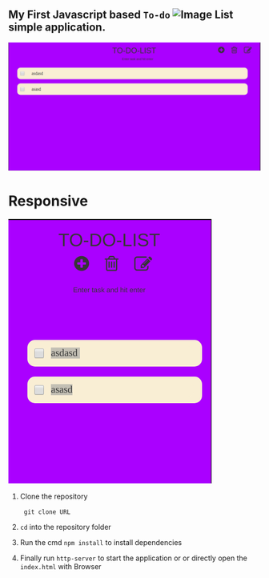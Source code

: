 


## My First Javascript based `To-do` <img src="https://encrypted-tbn0.gstatic.com/images?q=tbn:ANd9GcRHuNW8MCCNysEGhfzz2h7sBBGfI0WqmBR3IhksE6UL4vDnI6nS" alt="Image" width="20" height="20" /> List simple application.

![.](images/todo1.png)


# Responsive

![.](images/todo2.png)




1. Clone the repository 

		git clone URL

2. `cd` into the repository folder

3. Run the cmd
    `npm install` to install dependencies
        

4. Finally run `http-server` to start the application or or directly open the `index.html` with Browser
